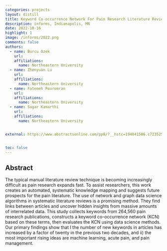 ```yaml
---
categories: projects
layout: distill
title: Keyword Co-occurrence Network For Pain Research Literature Review
description: informs, Indianapolis, MN
date: 2022-10-16
highlight: 1
image: /informs/2022.png
comments: false
authors:
  - name: Burcu Ozek
    url:
    affiliations:
      name: Northeastern University
  - name: Zhenyuan Lu
    url:
    affiliations:
      name: Northeastern University
  - name: Fatemeh Pouromran
    url:
    affiliations:
      name: Northeastern University
  - name: Sagar Kamarthi
    url:
    affiliations:
      name: Northeastern University


external: https://www.abstractsonline.com/pp8/?__hstc=194041586.c723525928a81bf032515185c4643e37.1650997648314.1663680015875.1663682721064.48&__hssc=194041586.5.1663682721064&__hsfp=3500831946&hsCtaTracking=025ee829-9db5-4f89-95dc-637573ec15db%7Cea016d7d-8b17-4156-8c3b-c1c801f2ba1f#!/10693/presentation/7640


toc: false
---
```


## Abstract

The typical manual literature review technique is becoming increasingly difficult as pain research expands fast. To assist researchers, this work creates an automated, systematic knowledge mapping and suggests future prospects for the pain literature. The use of network and graph data science algorithms in systematic literature reviews is a promising method. They find links between articles and uncover hidden insights from massive amounts of interrelated data. This study collects keywords from 264,560 pain research publications, constructs a keyword co-occurrence network (KCN) based on these terms, then evaluates the KCN using data science methods. Our primary findings show that I the number of new keywords in articles has increased by a factor of twenty in the previous two decades, and ii) the most important rising ideas are machine learning, acute pain, and pain management.
